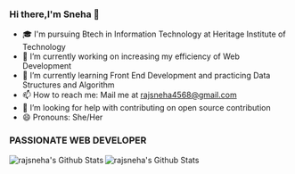 ### Hi there,I'm Sneha 👋


- 🎓 I'm pursuing Btech in Information Technology at Heritage Institute of Technology 
- 🔭 I’m currently working on increasing my efficiency of Web Development
- 🌱 I’m currently learning Front End Development and practicing Data Structures and Algorithm
- 📫 How to reach me: Mail me at rajsneha4568@gmail.com 
- 🤔  I’m looking for help with contributing on open source contribution
- 😄 Pronouns: She/Her
             
             
 ### PASSIONATE WEB DEVELOPER



<img align="left" alt="rajsneha's Github Stats" src="https://github-readme-stats.vercel.app/api?username=rajsneha&show_icons=true&hide_border=true&theme=radical" />
<img align="left" alt ="rajsneha's Github Stats" src="https://github-readme-stats.vercel.app/api/top-langs/?username=rajsneha&layout=compact&theme=radical&hide_border=true" />

